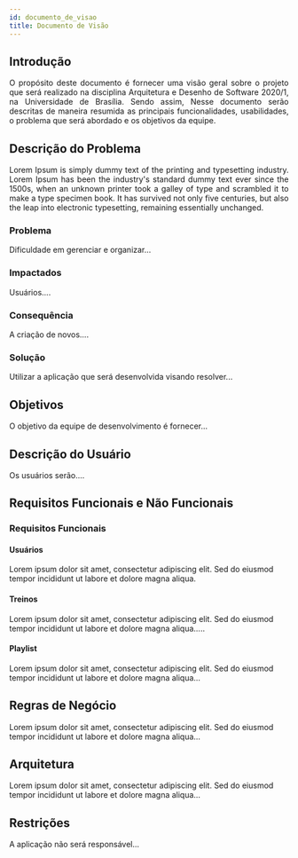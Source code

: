 ```yaml
---
id: documento_de_visao
title: Documento de Visão
---
```

## Introdução

<p align = "justify">
O propósito deste documento é fornecer uma visão geral sobre o projeto que será realizado na disciplina Arquitetura e Desenho de Software 2020/1, na Universidade de Brasília. Sendo assim, Nesse documento serão descritas de maneira resumida as principais funcionalidades, usabilidades, o problema que será abordado e os objetivos da equipe.
</p>

## Descrição do Problema 

<p align = "justify">
Lorem Ipsum is simply dummy text of the printing and typesetting industry. Lorem Ipsum has been the industry's standard dummy text ever since the 1500s, when an unknown printer took a galley of type and scrambled it to make a type specimen book. It has survived not only five centuries, but also the leap into electronic typesetting, remaining essentially unchanged.
</p>

### Problema

Dificuldade em gerenciar e organizar...

### Impactados

Usuários....

### Consequência

A criação de novos....

### Solução

Utilizar a aplicação que será desenvolvida visando resolver...

## Objetivos

<p align = "justify">
O objetivo da equipe de desenvolvimento é fornecer...
</p>

## Descrição do Usuário 

<p align = "justify">
Os usuários serão....
</p>

## Requisitos Funcionais e Não Funcionais

### Requisitos Funcionais

#### Usuários 

Lorem ipsum dolor sit amet, consectetur adipiscing elit. Sed do eiusmod tempor incididunt ut labore et dolore magna aliqua.


#### Treinos

Lorem ipsum dolor sit amet, consectetur adipiscing elit. Sed do eiusmod tempor incididunt ut labore et dolore magna aliqua.....

#### Playlist

Lorem ipsum dolor sit amet, consectetur adipiscing elit. Sed do eiusmod tempor incididunt ut labore et dolore magna aliqua...

## Regras de Negócio

Lorem ipsum dolor sit amet, consectetur adipiscing elit. Sed do eiusmod tempor incididunt ut labore et dolore magna aliqua...

## Arquitetura

Lorem ipsum dolor sit amet, consectetur adipiscing elit. Sed do eiusmod tempor incididunt ut labore et dolore magna aliqua...

## Restrições

A aplicação não será responsável...
